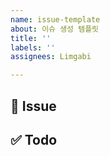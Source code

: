 ```yaml
---
name: issue-template
about: 이슈 생성 템플릿
title: ''
labels: ''
assignees: Limgabi

---
```


## 📌 Issue

## ✅ Todo
